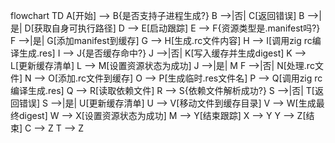flowchart TD
    A[开始] --> B{是否支持子进程生成?}
    B -->|否| C[返回错误]
    B -->|是| D[获取自身可执行路径]
    D --> E[启动跟踪]
    E --> F{资源类型是.manifest吗?}
    F -->|是| G[添加manifest到缓存]
    G --> H[生成.rc文件内容]
    H --> I[调用zig rc编译生成.res]
    I --> J{是否缓存命中?}
    J -->|否| K[写入缓存并生成digest]
    K --> L[更新缓存清单]
    L --> M[设置资源状态为成功]
    J -->|是| M
    F -->|否| N[处理.rc文件]
    N --> O[添加.rc文件到缓存]
    O --> P[生成临时.res文件名]
    P --> Q[调用zig rc编译生成.res]
    Q --> R[读取依赖文件]
    R --> S{依赖文件解析成功?}
    S -->|否| T[返回错误]
    S -->|是| U[更新缓存清单]
    U --> V[移动文件到缓存目录]
    V --> W[生成最终digest]
    W --> X[设置资源状态为成功]
    M --> Y[结束跟踪]
    X --> Y
    Y --> Z[结束]
    C --> Z
    T --> Z
